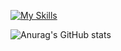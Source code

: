 [![My Skills](https://skillicons.dev/icons?i=js,html,css,figma)](https://skillicons.dev)


![Anurag's GitHub stats](https://github-readme-stats.vercel.app/api?username=nicolefedyszyn&show_icons=true)
